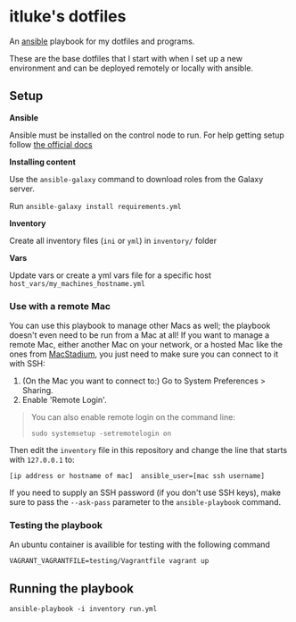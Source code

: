 # itluke's dotfiles

An [ansible](https://docs.ansible.com/) playbook for my dotfiles and programs. 

These are the base dotfiles that I start with when I set up a new environment and can be deployed remotely or locally with ansible.

## Setup

**Ansible**

Ansible must be installed on the control node to run. For help getting setup follow [the official docs](https://docs.ansible.com/ansible/latest/installation_guide/intro_installation.html)

**Installing content**

Use the `ansible-galaxy` command to download roles from the Galaxy server.

Run `ansible-galaxy install requirements.yml` 

**Inventory**

Create all inventory files (`ini` or `yml`) in `inventory/` folder

**Vars**

Update vars or create a yml vars file for a specific host `host_vars/my_machines_hostname.yml` 

### Use with a remote Mac

You can use this playbook to manage other Macs as well; the playbook doesn't even need to be run from a Mac at all! If you want to manage a remote Mac, either another Mac on your network, or a hosted Mac like the ones from [MacStadium](https://www.macstadium.com), you just need to make sure you can connect to it with SSH:

  1. (On the Mac you want to connect to:) Go to System Preferences > Sharing.
  2. Enable 'Remote Login'.

> You can also enable remote login on the command line:
>
>     sudo systemsetup -setremotelogin on

Then edit the `inventory` file in this repository and change the line that starts with `127.0.0.1` to:

```
[ip address or hostname of mac]  ansible_user=[mac ssh username]
```

If you need to supply an SSH password (if you don't use SSH keys), make sure to pass the `--ask-pass` parameter to the `ansible-playbook` command.


### Testing the playbook 

An ubuntu container is availible for testing with the following command

 ```
 VAGRANT_VAGRANTFILE=testing/Vagrantfile vagrant up
 ```


## Running the playbook 

 ```
 ansible-playbook -i inventory run.yml
 ```

